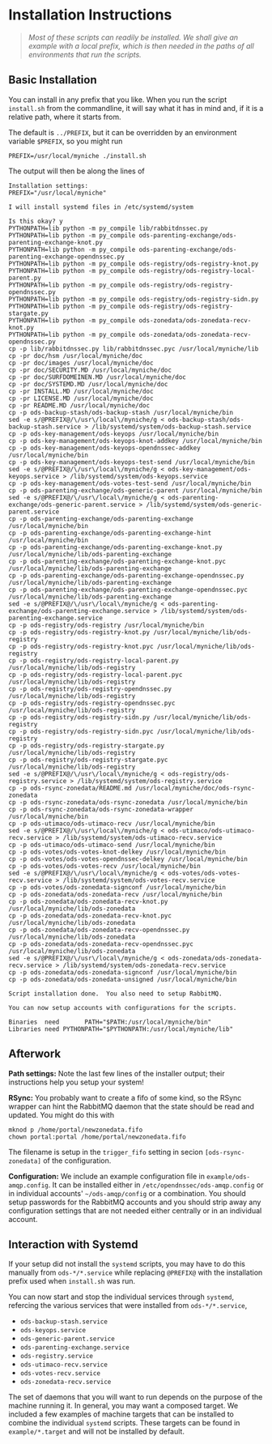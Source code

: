 # Installation Instructions

> *Most of these scripts can readily be installed.  We shall give an
> example with a local prefix, which is then needed in the paths of
> all environments that run the scripts.*


## Basic Installation

You can install in any prefix that you like.  When you run the script
`install.sh` from the commandline, it will say what it has in mind and,
if it is a relative path, where it starts from.

The default is `../PREFIX`, but it can be overridden by an environment
variable `$PREFIX`, so you might run

```
PREFIX=/usr/local/myniche ./install.sh
```

The output will then be along the lines of

```
Installation settings:
PREFIX="/usr/local/myniche"

I will install systemd files in /etc/systemd/system

Is this okay? y
PYTHONPATH=lib python -m py_compile lib/rabbitdnssec.py
PYTHONPATH=lib python -m py_compile ods-parenting-exchange/ods-parenting-exchange-knot.py
PYTHONPATH=lib python -m py_compile ods-parenting-exchange/ods-parenting-exchange-opendnssec.py
PYTHONPATH=lib python -m py_compile ods-registry/ods-registry-knot.py
PYTHONPATH=lib python -m py_compile ods-registry/ods-registry-local-parent.py
PYTHONPATH=lib python -m py_compile ods-registry/ods-registry-opendnssec.py
PYTHONPATH=lib python -m py_compile ods-registry/ods-registry-sidn.py
PYTHONPATH=lib python -m py_compile ods-registry/ods-registry-stargate.py
PYTHONPATH=lib python -m py_compile ods-zonedata/ods-zonedata-recv-knot.py
PYTHONPATH=lib python -m py_compile ods-zonedata/ods-zonedata-recv-opendnssec.py
cp -p lib/rabbitdnssec.py lib/rabbitdnssec.pyc /usr/local/myniche/lib
cp -pr doc/hsm /usr/local/myniche/doc
cp -pr doc/images /usr/local/myniche/doc
cp -pr doc/SECURITY.MD /usr/local/myniche/doc
cp -pr doc/SURFDOMEINEN.MD /usr/local/myniche/doc
cp -pr doc/SYSTEMD.MD /usr/local/myniche/doc
cp -pr INSTALL.MD /usr/local/myniche/doc
cp -pr LICENSE.MD /usr/local/myniche/doc
cp -pr README.MD /usr/local/myniche/doc
cp -p ods-backup-stash/ods-backup-stash /usr/local/myniche/bin
sed -e s/@PREFIX@/\/usr\/local\/myniche/g < ods-backup-stash/ods-backup-stash.service > /lib/systemd/system/ods-backup-stash.service
cp -p ods-key-management/ods-keyops /usr/local/myniche/bin
cp -p ods-key-management/ods-keyops-knot-addkey /usr/local/myniche/bin
cp -p ods-key-management/ods-keyops-opendnssec-addkey /usr/local/myniche/bin
cp -p ods-key-management/ods-keyops-test-send /usr/local/myniche/bin
sed -e s/@PREFIX@/\/usr\/local\/myniche/g < ods-key-management/ods-keyops.service > /lib/systemd/system/ods-keyops.service
cp -p ods-key-management/ods-votes-test-send /usr/local/myniche/bin
cp -p ods-parenting-exchange/ods-generic-parent /usr/local/myniche/bin
sed -e s/@PREFIX@/\/usr\/local\/myniche/g < ods-parenting-exchange/ods-generic-parent.service > /lib/systemd/system/ods-generic-parent.service
cp -p ods-parenting-exchange/ods-parenting-exchange /usr/local/myniche/bin
cp -p ods-parenting-exchange/ods-parenting-exchange-hint /usr/local/myniche/bin
cp -p ods-parenting-exchange/ods-parenting-exchange-knot.py /usr/local/myniche/lib/ods-parenting-exchange
cp -p ods-parenting-exchange/ods-parenting-exchange-knot.pyc /usr/local/myniche/lib/ods-parenting-exchange
cp -p ods-parenting-exchange/ods-parenting-exchange-opendnssec.py /usr/local/myniche/lib/ods-parenting-exchange
cp -p ods-parenting-exchange/ods-parenting-exchange-opendnssec.pyc /usr/local/myniche/lib/ods-parenting-exchange
sed -e s/@PREFIX@/\/usr\/local\/myniche/g < ods-parenting-exchange/ods-parenting-exchange.service > /lib/systemd/system/ods-parenting-exchange.service
cp -p ods-registry/ods-registry /usr/local/myniche/bin
cp -p ods-registry/ods-registry-knot.py /usr/local/myniche/lib/ods-registry
cp -p ods-registry/ods-registry-knot.pyc /usr/local/myniche/lib/ods-registry
cp -p ods-registry/ods-registry-local-parent.py /usr/local/myniche/lib/ods-registry
cp -p ods-registry/ods-registry-local-parent.pyc /usr/local/myniche/lib/ods-registry
cp -p ods-registry/ods-registry-opendnssec.py /usr/local/myniche/lib/ods-registry
cp -p ods-registry/ods-registry-opendnssec.pyc /usr/local/myniche/lib/ods-registry
cp -p ods-registry/ods-registry-sidn.py /usr/local/myniche/lib/ods-registry
cp -p ods-registry/ods-registry-sidn.pyc /usr/local/myniche/lib/ods-registry
cp -p ods-registry/ods-registry-stargate.py /usr/local/myniche/lib/ods-registry
cp -p ods-registry/ods-registry-stargate.pyc /usr/local/myniche/lib/ods-registry
sed -e s/@PREFIX@/\/usr\/local\/myniche/g < ods-registry/ods-registry.service > /lib/systemd/system/ods-registry.service
cp -p ods-rsync-zonedata/README.md /usr/local/myniche/doc/ods-rsync-zonedata
cp -p ods-rsync-zonedata/ods-rsync-zonedata /usr/local/myniche/bin
cp -p ods-rsync-zonedata/ods-rsync-zonedata-wrapper /usr/local/myniche/bin
cp -p ods-utimaco/ods-utimaco-recv /usr/local/myniche/bin
sed -e s/@PREFIX@/\/usr\/local\/myniche/g < ods-utimaco/ods-utimaco-recv.service > /lib/systemd/system/ods-utimaco-recv.service
cp -p ods-utimaco/ods-utimaco-send /usr/local/myniche/bin
cp -p ods-votes/ods-votes-knot-delkey /usr/local/myniche/bin
cp -p ods-votes/ods-votes-opendnssec-delkey /usr/local/myniche/bin
cp -p ods-votes/ods-votes-recv /usr/local/myniche/bin
sed -e s/@PREFIX@/\/usr\/local\/myniche/g < ods-votes/ods-votes-recv.service > /lib/systemd/system/ods-votes-recv.service
cp -p ods-votes/ods-zonedata-signconf /usr/local/myniche/bin
cp -p ods-zonedata/ods-zonedata-recv /usr/local/myniche/bin
cp -p ods-zonedata/ods-zonedata-recv-knot.py /usr/local/myniche/lib/ods-zonedata
cp -p ods-zonedata/ods-zonedata-recv-knot.pyc /usr/local/myniche/lib/ods-zonedata
cp -p ods-zonedata/ods-zonedata-recv-opendnssec.py /usr/local/myniche/lib/ods-zonedata
cp -p ods-zonedata/ods-zonedata-recv-opendnssec.pyc /usr/local/myniche/lib/ods-zonedata
sed -e s/@PREFIX@/\/usr\/local\/myniche/g < ods-zonedata/ods-zonedata-recv.service > /lib/systemd/system/ods-zonedata-recv.service
cp -p ods-zonedata/ods-zonedata-signconf /usr/local/myniche/bin
cp -p ods-zonedata/ods-zonedata-unsigned /usr/local/myniche/bin

Script installation done.  You also need to setup RabbitMQ.

You can now setup accounts with configurations for the scripts.

Binaries  need       PATH="$PATH:/usr/local/myniche/bin"
Libraries need PYTHONPATH="$PYTHONPATH:/usr/local/myniche/lib"
```

## Afterwork

**Path settings:**
Note the last few lines of the installer output; their instructions
help you setup your system!

**RSync:**
You probably want to create a fifo of some kind, so the RSync wrapper
can hint the RabbitMQ daemon that the state should be read and updated.
You might do this with

```
mknod p /home/portal/newzonedata.fifo
chown portal:portal /home/portal/newzonedata.fifo
```

The filename is setup in the `trigger_fifo` setting in secion
`[ods-rsync-zonedata]` of the configuration.

**Configuration:**
We include an example configuration file in `example/ods-amqp.config`.
It can be installed either in `/etc/opendnssec/ods-amqp.config`
or in individual accounts' `~/ods-amqp/config` or a combination.
You should setup passwords for the RabbitMQ accounts and you should
strip away any configuration settings that are not needed either
centrally or in an individual account.

## Interaction with Systemd

If your setup did not install the `systemd` scripts, you may have to do
this manually from `ods-*/*.service` while replacing `@PREFIX@` with the
installation prefix used when `install.sh` was run.

You can now start and stop the individual services through `systemd`,
refercing the various services that were installed from `ods-*/*.service`,

  * `ods-backup-stash.service`
  * `ods-keyops.service`
  * `ods-generic-parent.service`
  * `ods-parenting-exchange.service`
  * `ods-registry.service`
  * `ods-utimaco-recv.service`
  * `ods-votes-recv.service`
  * `ods-zonedata-recv.service`

The set of daemons that you will want to run depends on the purpose
of the machine running it.  In general, you may want a composed target.
We included a few examples of machine targets that can be installed
to combine the individual `systemd` scripts.  These targets can be
found in `example/*.target` and will not be installed by default.

